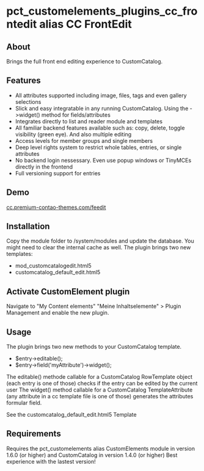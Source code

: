pct_customelements_plugins_cc_frontedit alias CC FrontEdit
================

About
-----
Brings the full front end editing experience to CustomCatalog.

Features
-------
+ All attributes supported including image, files, tags and even gallery selections
+ Slick and easy integratable in any running CustomCatalog. Using the ->widget() method for fields/attributes
+ Integrates directly to list and reader module and templates
+ All familiar backend features available such as: copy, delete, toggle visibility (green eye). And also multiple editing
+ Access levels for member groups and single members
+ Deep level rights system to restrict whole tables, entries, or single attributes
+ No backend login nessessary. Even use popup windows or TinyMCEs directly in the frontend
+ Full versioning support for entries

Demo
------------
[cc.premium-contao-themes.com/feedit](http://cc.premium-contao-themes.com/feedit/)

Installation
------------
Copy the module folder to /system/modules and update the database. You might need to clear the internal cache as well.
The plugin brings two new templates:
+ mod_customcatalogedit.html5
+ customcatalog_default_edit.html5

Activate CustomElement plugin
------------
Navigate to "My Content elements" "Meine Inhaltselemente" > Plugin Management and enable the new plugin.

Usage
------------
The plugin brings two new methods to your CustomCatalog template.
+ $entry->editable(); 
+ $entry->field('myAttribute')->widget();

The editable() methode callable for a CustomCatalog RowTemplate object (each entry is one of those) checks if the entry can be edited by the current user
The widget() method callable for a CustomCatalog TemplateAttribute (any attribute in a cc template file is one of those) generates the attributes formular field.

See the customcatalog_default_edit.html5 Template

Requirements
------------
Requires the pct_customelements alias CustomElements module in version 1.6.0 (or higher) and CustomCatalog in version 1.4.0 (or higher)
Best experience with the lastest version!

